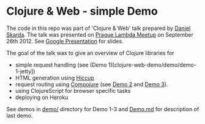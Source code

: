 # Clojure & Web - simple Demo

The code in this repo was part of 'Clojure & Web' talk prepared by 
[Daniel Skarda](https://github.com/orfelyus). The talk was presented on [Prague Lambda Meetup](http://www.meetup.com/Lambda-Meetup-Group/) 
on September 26th 2012. See [Google Presentation](goo.gl/nEFWB) for slides.

The goal of the talk was to give an overview of Clojure libraries for

* simple request handling (see (Demo 1)[clojure-web-demo/demo/demo-1-jetty])
* HTML generation using [Hiccup](https://github.com/weavejester/hiccup) 
* request routing using [Compojure](https://github.com/weavejester/compojure) (see 
  [Demo 2](clojure-web-demo/demo/demo-2-compojure) and
  [Demo 3](clojure-web-demo/demo/demo-3-chat)).
* using ClojureScript for browser specific tasks
* deploying on Heroku

See demos in [demo/](clojure-web-demo/demo/) directory for Demo 1-3 and [Demo.md](clojure-web-demo/Demo.md) 
for description of last demo.





